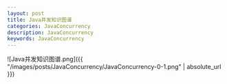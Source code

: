 ```yaml
---
layout: post
title: Java并发知识图谱
categories: JavaConcurrency
description: JavaConcurrency
keywords: JavaConcurrency
---
```


![Java并发知识图谱.png]({{ "/images/posts/JavaConcurrency/JavaConcurrency-0-1.png" | absolute_url }})